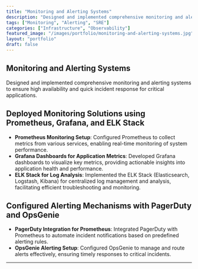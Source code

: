 ```yaml
---
title: "Monitoring and Alerting Systems"
description: "Designed and implemented comprehensive monitoring and alerting systems to ensure high availability and quick incident response for critical applications."
tags: ["Monitoring", "Alerting", "SRE"]
categories: ["Infrastructure", "Observability"]
featured_image: "/images/portfolio/monitoring-and-alerting-systems.jpg"
layout: "portfolio"
draft: false
---
```


## Monitoring and Alerting Systems

Designed and implemented comprehensive monitoring and alerting systems to ensure high availability and quick incident response for critical applications.

## Deployed Monitoring Solutions using Prometheus, Grafana, and ELK Stack

- **Prometheus Monitoring Setup**: Configured Prometheus to collect metrics from various services, enabling real-time monitoring of system performance.
- **Grafana Dashboards for Application Metrics**: Developed Grafana dashboards to visualize key metrics, providing actionable insights into application health and performance.
- **ELK Stack for Log Analysis**: Implemented the ELK Stack (Elasticsearch, Logstash, Kibana) for centralized log management and analysis, facilitating efficient troubleshooting and monitoring.

## Configured Alerting Mechanisms with PagerDuty and OpsGenie

- **PagerDuty Integration for Prometheus**: Integrated PagerDuty with Prometheus to automate incident notifications based on predefined alerting rules.
- **OpsGenie Alerting Setup**: Configured OpsGenie to manage and route alerts effectively, ensuring timely responses to critical incidents.

---
